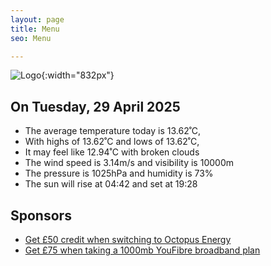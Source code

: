 ```yaml
---
layout: page
title: Menu
seo: Menu

---
```


![Logo](/images/logo.jpg){:width="832px"}

<!-- weather_marker starts -->
## On Tuesday, 29 April 2025

- The average temperature today is 13.62˚C,
- With highs of 13.62˚C and lows of 13.62˚C,
- It may feel like 12.94˚C with broken clouds
- The wind speed is 3.14m/s and visibility is 10000m
- The pressure is 1025hPa and humidity is 73%
- The sun will rise at 04:42 and set at 19:28

<!-- weather_marker ends -->

## Sponsors

- [Get £50 credit when switching to Octopus Energy](https://bit.ly/3oD1nnS)
- [Get £75 when taking a 1000mb YouFibre broadband plan](https://aklam.io/91zWhU?)
